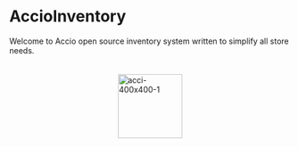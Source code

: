 # AccioInventory
Welcome to Accio open source inventory system written to simplify all store needs. </br></br></br>
<a href="https://imgbb.com/"><img src="https://i.ibb.co/7S1fgjB/acci-400x400-1.jpg" alt="acci-400x400-1" border="0" style="width: 115px;  display: block;
  margin-left: auto;
  margin-right: auto;"></a>

</br>
